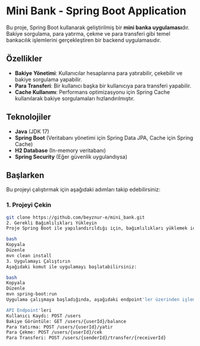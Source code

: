 # Mini Bank - Spring Boot Application

Bu proje, Spring Boot kullanarak geliştirilmiş bir **mini banka uygulaması**dır. Bakiye sorgulama, para yatırma, çekme ve para transferi gibi temel bankacılık işlemlerini gerçekleştiren bir backend uygulamasıdır.

## Özellikler

- **Bakiye Yönetimi**: Kullanıcılar hesaplarına para yatırabilir, çekebilir ve bakiye sorgulama yapabilir.
- **Para Transferi**: Bir kullanıcı başka bir kullanıcıya para transferi yapabilir.
- **Cache Kullanımı**: Performans optimizasyonu için Spring Cache kullanılarak bakiye sorgulamaları hızlandırılmıştır.

## Teknolojiler

- **Java** (JDK 17)
- **Spring Boot** (Veritabanı yönetimi için Spring Data JPA, Cache için Spring Cache)
- **H2 Database** (In-memory veritabanı)
- **Spring Security** (Eğer güvenlik uygulandıysa)

## Başlarken

Bu projeyi çalıştırmak için aşağıdaki adımları takip edebilirsiniz:

### 1. Projeyi Çekin

```bash
git clone https://github.com/beyznur-e/mini_bank.git
2. Gerekli Bağımlılıkları Yükleyin
Proje Spring Boot ile yapılandırıldığı için, bağımlılıkları yüklemek için aşağıdaki komutu çalıştırabilirsiniz:

bash
Kopyala
Düzenle
mvn clean install
3. Uygulamayı Çalıştırın
Aşağıdaki komut ile uygulamayı başlatabilirsiniz:

bash
Kopyala
Düzenle
mvn spring-boot:run
Uygulama çalışmaya başladığında, aşağıdaki endpoint'ler üzerinden işlemler yapabilirsiniz:

API Endpoint'leri
Kullanıcı Kaydı: POST /users
Bakiye Görüntüle: GET /users/{userId}/balance
Para Yatırma: POST /users/{userId}/yatir
Para Çekme: POST /users/{userId}/cek
Para Transferi: POST /users/{senderId}/transfer/{receiverId}
